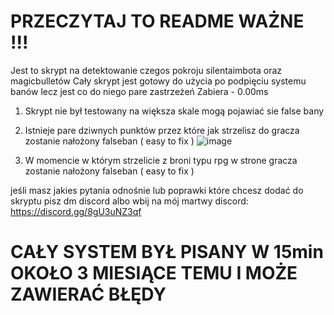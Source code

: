 # PRZECZYTAJ TO README WAŻNE !!!

Jest to skrypt na detektowanie czegos pokroju silentaimbota oraz magicbulletów
Cały skrypt jest gotowy do użycia po podpięciu systemu banów lecz jest co do niego pare zastrzeżeń 
Zabiera - 0.00ms

1. Skrypt nie był testowany na większa skale mogą pojawiać sie false bany 

2. Istnieje pare dziwnych punktów przez które jak strzelisz do gracza zostanie nałożony falseban ( easy to fix ) 
![image](https://github.com/szaraltforallblackpeople/silentaimbot-detection/assets/175069284/ebeb9041-17d5-4239-9138-d2d1f486532a)

3. W momencie w którym strzelicie z broni typu rpg w strone gracza zostanie nałożony falseban ( easy to fix ) 

jeśli masz jakies pytania odnośnie lub poprawki które chcesz dodać do skryptu pisz dm discord
albo wbij na mój martwy discord: https://discord.gg/8gU3uNZ3qf

# CAŁY SYSTEM BYŁ PISANY W 15min OKOŁO 3 MIESIĄCE TEMU I MOŻE ZAWIERAĆ BŁĘDY
